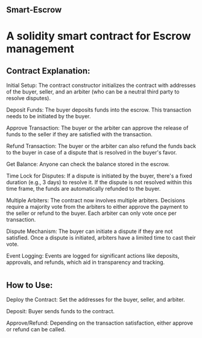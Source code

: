 ## Smart-Escrow
# A solidity smart contract for Escrow management


## Contract Explanation:

Initial Setup: The contract constructor initializes the contract with addresses of the buyer, seller, and an arbiter (who can be a neutral third party to resolve disputes).

Deposit Funds: The buyer deposits funds into the escrow. This transaction needs to be initiated by the buyer.

Approve Transaction: The buyer or the arbiter can approve the release of funds to the seller if they are satisfied with the transaction.

Refund Transaction: The buyer or the arbiter can also refund the funds back to the buyer in case of a dispute that is resolved in the buyer's favor.

Get Balance: Anyone can check the balance stored in the escrow.

Time Lock for Disputes: If a dispute is initiated by the buyer, there's a fixed duration (e.g., 3 days) to resolve it. 
If the dispute is not resolved within this time frame, the funds are automatically refunded to the buyer.

Multiple Arbiters: The contract now involves multiple arbiters. 
Decisions require a majority vote from the arbiters to either approve the payment to the seller or refund to the buyer. Each arbiter can only vote once per transaction.

Dispute Mechanism: The buyer can initiate a dispute if they are not satisfied. 
Once a dispute is initiated, arbiters have a limited time to cast their vote.

Event Logging: Events are logged for significant actions like deposits, approvals, and refunds, which aid in transparency and tracking.


#

## How to Use:

Deploy the Contract: Set the addresses for the buyer, seller, and arbiter.

Deposit: Buyer sends funds to the contract.

Approve/Refund: Depending on the transaction satisfaction, either approve or refund can be called.




